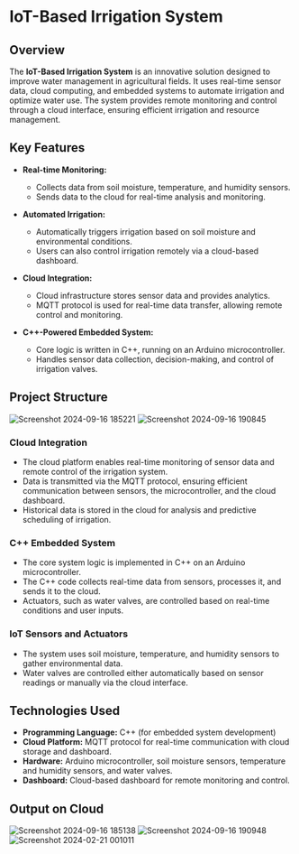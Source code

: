 # IoT-Based Irrigation System

## Overview
The **IoT-Based Irrigation System** is an innovative solution designed to improve water management in agricultural fields. It uses real-time sensor data, cloud computing, and embedded systems to automate irrigation and optimize water use. The system provides remote monitoring and control through a cloud interface, ensuring efficient irrigation and resource management.

## Key Features
- **Real-time Monitoring:**
  - Collects data from soil moisture, temperature, and humidity sensors.
  - Sends data to the cloud for real-time analysis and monitoring.
  
- **Automated Irrigation:**
  - Automatically triggers irrigation based on soil moisture and environmental conditions.
  - Users can also control irrigation remotely via a cloud-based dashboard.
  
- **Cloud Integration:**
  - Cloud infrastructure stores sensor data and provides analytics.
  - MQTT protocol is used for real-time data transfer, allowing remote control and monitoring.
  
- **C++-Powered Embedded System:**
  - Core logic is written in C++, running on an Arduino microcontroller.
  - Handles sensor data collection, decision-making, and control of irrigation valves.
  
## Project Structure
![Screenshot 2024-09-16 185221](https://github.com/user-attachments/assets/d9fdb764-2281-4473-864a-dbbed982886c)
![Screenshot 2024-09-16 190845](https://github.com/user-attachments/assets/6e09230a-f479-460b-af7f-811a3e31df46)
### Cloud Integration
- The cloud platform enables real-time monitoring of sensor data and remote control of the irrigation system.
- Data is transmitted via the MQTT protocol, ensuring efficient communication between sensors, the microcontroller, and the cloud dashboard.
- Historical data is stored in the cloud for analysis and predictive scheduling of irrigation.

### C++ Embedded System
- The core system logic is implemented in C++ on an Arduino microcontroller.
- The C++ code collects real-time data from sensors, processes it, and sends it to the cloud.
- Actuators, such as water valves, are controlled based on real-time conditions and user inputs.

### IoT Sensors and Actuators
- The system uses soil moisture, temperature, and humidity sensors to gather environmental data.
- Water valves are controlled either automatically based on sensor readings or manually via the cloud interface.

## Technologies Used
- **Programming Language:** C++ (for embedded system development)
- **Cloud Platform:** MQTT protocol for real-time communication with cloud storage and dashboard.
- **Hardware:** Arduino microcontroller, soil moisture sensors, temperature and humidity sensors, and water valves.
- **Dashboard:** Cloud-based dashboard for remote monitoring and control.

## Output on Cloud


![Screenshot 2024-09-16 185138](https://github.com/user-attachments/assets/4a36de00-b192-4e72-93fa-326df1bc4390)
![Screenshot 2024-09-16 190948](https://github.com/user-attachments/assets/af64b1e3-139d-423e-ba01-7d200f59b706)
![Screenshot 2024-02-21 001011](https://github.com/user-attachments/assets/2d8dc0c0-9f5c-428f-8c67-d34ec591afea)

